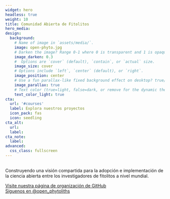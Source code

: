 ```yaml
---
widget: hero
headless: true
weight: 10
title: Comunidad Abierta de Fitolitos
hero_media: 
design:
  background:
    # Name of image in `assets/media/`.
    image: open-phyto.jpg
    # Darken the image? Range 0-1 where 0 is transparent and 1 is opaque.
    image_darken: 0.3
    #  Options are `cover` (default), `contain`, or `actual` size.
    image_size: cover
    # Options include `left`, `center` (default), or `right`.
    image_position: center
    # Use a fun parallax-like fixed background effect on desktop? true/false
    image_parallax: true
    # Text color (true=light, false=dark, or remove for the dynamic theme color).
    text_color_light: true
cta:
  url: '#courses'
  label: Explora nuestros proyectos
  icon_pack: fas
  icon: seedling
cta_alt:
  url:
  label:
cta_note:
  label:
advanced:
  css_class: fullscreen
---
```


<br>
Construyendo una visión compartida para la adopción e implementación de la ciencia abierta entre los investigadores de fitolitos a nivel mundial. 

<a class="github-button" href="https://github.com/open-phytoliths" data-icon="octicon-star" data-size="large" aria-label="Visite nuestra página de organización de GitHub">Visite nuestra página de organización de GitHub</a><br>
<a href="https://twitter.com/open_phytoliths?ref_src=twsrc%5Etfw" class="twitter-follow-button" data-show-count="false">Síguenos en @open_phytoliths</a><script async src="https://platform.twitter.com/widgets.js" charset="utf-8"></script>
